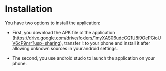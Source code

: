 # Installation

You have two options to install the application:

 - First, you download the APK file of the application (https://drive.google.com/drive/folders/1myXAS06udcCQ1U8i9OePGioUV6cP9nrr?usp=sharing), transfer it to your phone and install it after allowing unknown sources in your android settings. 

 - The second, you use android studio to launch the application on your phone.
